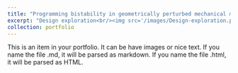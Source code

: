 ```yaml
---
title: "Programming bistability in geometrically perturbed mechanical metamaterials"
excerpt: "Design exploration<br/><img src='/images/Design-exploration.png' style='width:600px;'> <br/> Heterogeneous designs<br/><img src='/images/Heter.png' style='width:600px;'>"
collection: portfolio
---
```


This is an item in your portfolio. It can be have images or nice text. If you name the file .md, it will be parsed as markdown. If you name the file .html, it will be parsed as HTML. 
